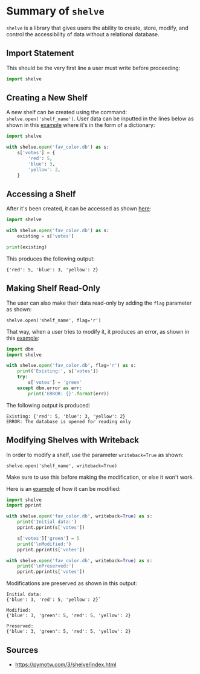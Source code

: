 # Summary of `shelve`

`shelve` is a library that gives users the ability to create, store, modify, and
control the accessibility of data without a relational database.

## Import Statement

This should be the very first line a user must write before proceeding:

```python
import shelve
```

## Creating a New Shelf

A new shelf can be created using the command: `shelve.open('shelf_name')`. 
User data can be inputted in the lines below as shown in this [example](https://github.com/cybertraining-dsc/reu2022/blob/main/project/examples/shelve_instructions/shelve_create.py) where
it's in the form of a dictionary:

```python
import shelve

with shelve.open('fav_color.db') as s:
    s['votes'] = {
        'red': 5,
        'blue': 3,
        'yellow': 2,
    }
```

## Accessing a Shelf

After it's been created, it can be accessed as shown [here](https://github.com/cybertraining-dsc/reu2022/blob/main/project/examples/shelve_instructions/shelve_existing.py):

```python
import shelve

with shelve.open('fav_color.db') as s:
    existing = s['votes']

print(existing)
```

This produces the following output:

```
{'red': 5, 'blue': 3, 'yellow': 2}
```

## Making Shelf Read-Only

The user can also make their data read-only by adding the `flag` parameter 
as shown:

```
shelve.open('shelf_name', flag='r')
```

That way, when a user tries to modify it, it produces an error, as shown in this
[example](https://github.com/cybertraining-dsc/reu2022/blob/main/project/examples/shelve_instructions/shelve_readonly.py):

```python
import dbm
import shelve

with shelve.open('fav_color.db', flag='r') as s:
    print('Existing:', s['votes'])
    try:
        s['votes'] = 'green'
    except dbm.error as err:
        print('ERROR: {}'.format(err))
```

The following output is produced:

```
Existing: {'red': 5, 'blue': 3, 'yellow': 2} 
ERROR: The database is opened for reading only
```

## Modifying Shelves with Writeback

In order to modify a shelf, use the parameter `writeback=True` as shown:

```
shelve.open('shelf_name', writeback=True)
```

Make sure to use this before making the modification, or else it won't work.

Here is an [example](https://github.com/cybertraining-dsc/reu2022/blob/main/project/examples/shelve_instructions/shelve_writeback.py)
of how it can be modified:

```python
import shelve
import pprint

with shelve.open('fav_color.db', writeback=True) as s:
    print('Initial data:')
    pprint.pprint(s['votes'])

    s['votes']['green'] = 5
    print('\nModified:')
    pprint.pprint(s['votes'])

with shelve.open('fav_color.db', writeback=True) as s:
    print('\nPreserved:')
    pprint.pprint(s['votes'])
```

Modifications are preserved as shown in this output:

```
Initial data:
{'blue': 3, 'red': 5, 'yellow': 2}`

Modified:
{'blue': 3, 'green': 5, 'red': 5, 'yellow': 2}

Preserved:
{'blue': 3, 'green': 5, 'red': 5, 'yellow': 2}
```

## Sources
* <https://pymotw.com/3/shelve/index.html>


